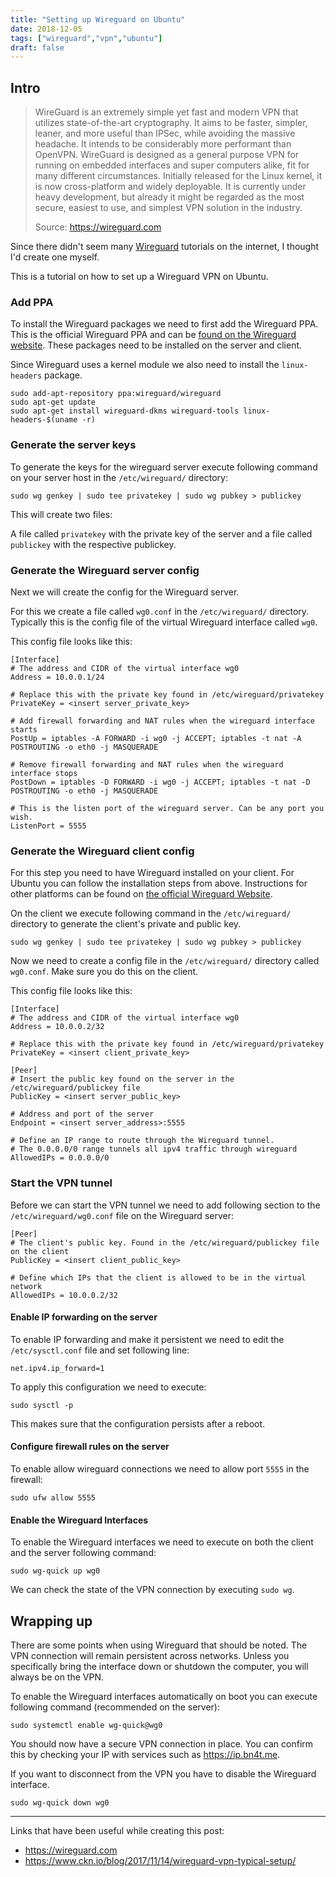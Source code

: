```yaml
---
title: "Setting up Wireguard on Ubuntu"
date: 2018-12-05
tags: ["wireguard","vpn","ubuntu"]
draft: false
---
```




## Intro

> WireGuard is an extremely simple yet fast and modern VPN that utilizes state-of-the-art cryptography. It aims to be faster, simpler, leaner, and more useful than IPSec, while avoiding the massive headache. It intends to be considerably more performant than OpenVPN. WireGuard is designed as a general purpose VPN for running on embedded interfaces and super computers alike, fit for many different circumstances. Initially released for the Linux kernel, it is now cross-platform and widely deployable. It is currently under heavy development, but already it might be regarded as the most secure, easiest to use, and simplest VPN solution in the industry.
>
> Source: https://wireguard.com

Since there didn't seem many [Wireguard](https://wireguard.com) tutorials on the internet, I thought I'd create one myself.

This is a tutorial on how to set up a Wireguard VPN on Ubuntu.



### Add PPA

To install the Wireguard packages we need to first add the Wireguard PPA. This is the official Wireguard PPA and can be [found on the Wireguard website](https://www.wireguard.com/install/). These packages need to be installed on the server and client.

Since Wireguard uses a kernel module we also need to install the `linux-headers` package.

````
sudo add-apt-repository ppa:wireguard/wireguard
sudo apt-get update
sudo apt-get install wireguard-dkms wireguard-tools linux-headers-$(uname -r)
````

### Generate the server keys

To generate the keys for the wireguard server execute following command on your server host in the `/etc/wireguard/` directory:

````
sudo wg genkey | sudo tee privatekey | sudo wg pubkey > publickey
````

This will create two files:

A file called `privatekey` with the private key of the server and a file called `publickey` with the respective publickey.


### Generate the Wireguard server config

Next we will create the config for the Wireguard server.

For this we create a file called `wg0.conf` in the `/etc/wireguard/` directory. Typically this is the config file of the virtual Wireguard interface called `wg0`.

This config file looks like this:

````
[Interface]
# The address and CIDR of the virtual interface wg0
Address = 10.0.0.1/24

# Replace this with the private key found in /etc/wireguard/privatekey
PrivateKey = <insert server_private_key>

# Add firewall forwarding and NAT rules when the wireguard interface starts
PostUp = iptables -A FORWARD -i wg0 -j ACCEPT; iptables -t nat -A POSTROUTING -o eth0 -j MASQUERADE

# Remove firewall forwarding and NAT rules when the wireguard interface stops
PostDown = iptables -D FORWARD -i wg0 -j ACCEPT; iptables -t nat -D POSTROUTING -o eth0 -j MASQUERADE

# This is the listen port of the wireguard server. Can be any port you wish.
ListenPort = 5555
````


### Generate the Wireguard client config

For this step you need to have Wireguard installed on your client. For Ubuntu you can follow the installation steps from above. Instructions for other platforms can be found on [the official Wireguard Website](https://www.wireguard.com/install/).

On the client we execute following command in the `/etc/wireguard/` directory to generate the client's private and public key.

````
sudo wg genkey | sudo tee privatekey | sudo wg pubkey > publickey
```` 

Now we need to create a config file in the `/etc/wireguard/` directory called `wg0.conf`. Make sure you do this on the client. 

This config file looks like this:

````
[Interface]
# The address and CIDR of the virtual interface wg0
Address = 10.0.0.2/32

# Replace this with the private key found in /etc/wireguard/privatekey
PrivateKey = <insert client_private_key>

[Peer]
# Insert the public key found on the server in the /etc/wireguard/publickey file
PublicKey = <insert server_public_key>

# Address and port of the server
Endpoint = <insert server_address>:5555

# Define an IP range to route through the Wireguard tunnel. 
# The 0.0.0.0/0 range tunnels all ipv4 traffic through wireguard
AllowedIPs = 0.0.0.0/0
````


### Start the VPN tunnel

Before we can start the VPN tunnel we need to add following section to the `/etc/wireguard/wg0.conf` file on the Wireguard server:

````
[Peer]
# The client's public key. Found in the /etc/wireguard/publickey file on the client
PublicKey = <insert client_public_key>

# Define which IPs that the client is allowed to be in the virtual network
AllowedIPs = 10.0.0.2/32
````


#### Enable IP forwarding on the server


To enable IP forwarding and make it persistent we need to edit the `/etc/sysctl.conf` file and set following line:

````
net.ipv4.ip_forward=1
````

To apply this configuration we need to execute:

````
sudo sysctl -p
````

This makes sure that the configuration persists after a reboot.


#### Configure firewall rules on the server

To enable allow wireguard connections we need to allow port `5555` in the firewall:

````
sudo ufw allow 5555
````


#### Enable the Wireguard Interfaces

To enable the Wireguard interfaces we need to execute on both the client and the server following command:

````
sudo wg-quick up wg0
````


We can check the state of the VPN connection by executing `sudo wg`.


## Wrapping up

There are some points when using Wireguard that should be noted. 
The VPN connection will remain persistent across networks. Unless you specifically bring the interface down or shutdown the computer, you will always be on the VPN.

To enable the Wireguard interfaces automatically on boot you can execute following command (recommended on the server):
````
sudo systemctl enable wg-quick@wg0
````

You should now have a secure VPN connection in place. You can confirm this by checking your IP with services such as https://ip.bn4t.me.

If you want to disconnect from the VPN you have to disable the Wireguard interface.
````
sudo wg-quick down wg0
````
---

Links that have been useful while creating this post:

- https://wireguard.com
- https://www.ckn.io/blog/2017/11/14/wireguard-vpn-typical-setup/

